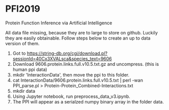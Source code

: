 # PFI2019
Protein Function Inference via Artificial Intelligence

All data file missing, because they are to large to store on github. Luckily they are easily obtainable. Follow steps below to create an up to data version of them.
  1. Got to https://string-db.org/cgi/download.pl?sessionId=40Cx3XVALsca&species_text=9606
  2. Download 9606.protein.links.full.v10.5.txt.gz and uncompress. (this is human ppi data)
  3. mkdir 'InteractionData', then move the ppi to this folder.
  4. cat InteractionData/9606.protein.links.full.v10.5.txt | perl -wan PPI_parse.pl > Protein-Protein_Combined-Interactions.txt
  5. mkdir data
  6. Using Jupyter notebook, run preprocess_data_v3.ipynb.
  7. The PPI will appear as a serialzed numpy binary array in the folder data.

